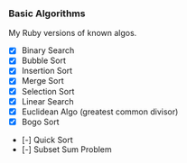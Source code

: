 ### Basic Algorithms
My Ruby versions of known algos.

- [x] Binary Search
- [x] Bubble Sort
- [x] Insertion Sort
- [x] Merge Sort
- [x] Selection Sort
- [x] Linear Search
- [x] Euclidean Algo (greatest common divisor)
- [x] Bogo Sort
- [-] Quick Sort
- [-] Subset Sum Problem